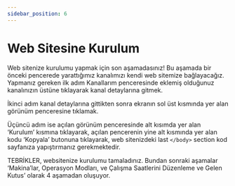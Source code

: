 ```yaml
---
sidebar_position: 6
---
```


#   Web Sitesine Kurulum

Web sitenize kurulumu yapmak için son aşamadasınız! Bu aşamada bir önceki pencerede yarattığımız kanalımızı kendi web sitemize bağlayacağız. Yapmanız gereken ilk adım Kanallarım penceresinde eklemiş olduğunuz kanalınızın üstüne tıklayarak kanal detaylarına gitmek.

İkinci adım kanal detaylarına gittikten sonra ekranın sol üst kısmında yer alan görünüm penceresine tıklamak.

Üçüncü adım ise açılan görünüm penceresinde alt kısımda yer alan ‘Kurulum’ kısmına tıklayarak, açılan pencerenin yine alt kısmında yer alan kodu ‘Kopyala’ butonuna tıklayarak, web sitenizdeki last `</body>` section kod sayfanıza yapıştırmanız gerekmektedir.

TEBRİKLER, websitenize kurulumu tamaladınız. Bundan sonraki aşamalar ‘Makina’lar, Operasyon Modları, ve Çalışma Saatlerini Düzenleme ve Gelen Kutus’ olarak 4 aşamadan oluşuyor.